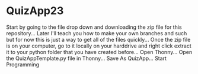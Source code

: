 # QuizApp23

Start by going to the file drop down and downloading the zip file for this repository...
Later I'll teach you how to make your own branches and such but for now this is just a way to get all of the files quickly...
Once the zip file is on your computer, go to it locally on your harddrive and right click extract it to your python folder that you have created before...
Open Thonny...
Open the QuizAppTemplate.py file in Thonny...
Save As QuizApp...
Start Programming
